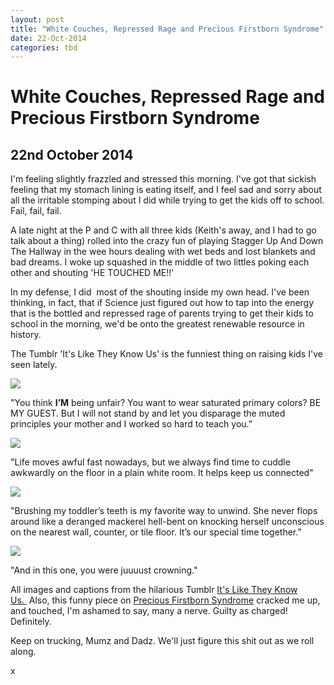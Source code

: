 ```yaml
---
layout: post
title: "White Couches, Repressed Rage and Precious Firstborn Syndrome"
date: 22-Oct-2014
categories: tbd
---
```


# White Couches, Repressed Rage and Precious Firstborn Syndrome

## 22nd October 2014

 

I'm feeling slightly frazzled and stressed this morning. I've got that sickish feeling that my stomach lining is eating itself,   and I feel sad and sorry about all the irritable stomping about I did while trying to get the kids off to school. Fail,   fail, fail.

A late night at the P and C with all three kids (Keith's away, and I had to go talk about a thing) rolled into the crazy fun of playing Stagger Up And Down The Hallway in the wee hours dealing with wet beds and lost blankets and bad dreams. I woke up squashed in the middle of two littles poking each other and shouting 'HE TOUCHED ME!!'

In my defense, I did  most of the shouting inside my own head. I've been thinking, in fact, that if Science just figured out how to tap into the energy that is the bottled and repressed rage of parents trying to get their kids to school in the morning, we'd be onto the greatest renewable resource in history.

The Tumblr 'It's Like They Know Us' is the funniest thing on raising kids I've seen lately.

<img class="photo-horiz" src="http://33.media.tumblr.com/6c1f718740802ea1e2d14c545fa99890/tumblr_ndo514E8lL1tm081co1_1280.jpg" />

"You think **I’M** being unfair? You want to wear saturated primary colors? BE MY GUEST. But I will not stand by and let you disparage the muted principles your mother and I worked so hard to teach you.”

 

<img class="photo-horiz" src="http://media.tumblr.com/428e2dd9ff66a1d60163e14b5801eb96/tumblr_inline_ndifvb5tsO1t1343t.jpg" />

"Life moves awful fast nowadays, but we always find time to cuddle awkwardly on the floor in a plain white room. It helps keep us connected"

 

<img class="photo-horiz" src="http://33.media.tumblr.com/53dd9a03563a6870b2e532df75416feb/tumblr_nd5gh0lCGd1tm081co1_1280.jpg" />

"Brushing my toddler’s teeth is my favorite way to unwind. She never flops around like a deranged mackerel hell-bent on knocking herself unconscious on the nearest wall, counter, or tile floor. It’s our special time together."

<img class="photo-horiz" src="http://33.media.tumblr.com/29d76c7467affad19534edb1b075eda3/tumblr_ncn4tdr8MV1tm081co1_500.jpg" />

"And in this one, you were juuuust crowning."

All images and captions from the hilarious Tumblr <a href="http://itsliketheyknowus.tumblr.com/">It's Like They Know Us. </a> Also, this funny piece on <a href="http://www.news.com.au/lifestyle/parenting/precious-firstborn-syndrome-causing-anxiety-among-parents/story-fnet085v-1227095410292">Precious Firstborn Syndrome</a> cracked me up, and touched, I'm ashamed to say, many a nerve. Guilty as charged! Definitely.

Keep on trucking, Mumz and Dadz. We'll just figure this shit out as we roll along.

x
